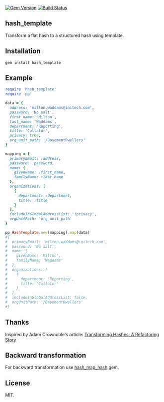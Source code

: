 [![Gem Version](https://fury-badge.herokuapp.com/rb/hash_template.png)](http://badge.fury.io/rb/hash_template)
[![Build Status](https://api.travis-ci.org/denispeplin/hash_template.png?branch=master)](http://travis-ci.org/denispeplin/hash_template)

## hash_template

Transform a flat hash to a structured hash using template.

## Installation

```
gem install hash_template
```

## Example

```ruby
require 'hash_template'
require 'pp'

data = {
  address: 'milton.waddams@initech.com',
  password: 'No salt',
  first_name: 'Milton',
  last_name: 'Waddams',
  department: 'Reporting',
  title: 'Collator',
  privacy: true,
  org_unit_path: '/BasementDwellers'
}

mapping = {
  primaryEmail: :address,
  password: :password,
  name: {
    givenName: :first_name,
    familyName: :last_name
  },
  organizations: [
    {
      department: :department,
      title: :title
    }
  ],
  includeInGlobalAddressList: '!privacy',
  orgUnitPath: 'org_unit_path'
}

pp HashTemplate.new(mapping).map(data)
#{
#  primaryEmail: 'milton.waddams@initech.com',
#  password: 'No salt',
#  name: {
#    givenName: 'Milton',
#    familyName: 'Waddams'
#  },
#  organizations: [
#    {
#      department: 'Reporting',
#      title: 'Collator'
#    }
#  ],
#  includeInGlobalAddressList: false,
#  orgUnitPath: '/BasementDwellers'
#}
```

## Thanks

Inspired by Adam Crownoble's article: [Transforming Hashes: A Refactoring Story](http://codenoble.com/blog/transforming-hashes-a-refactoring-story/)

## Backward transformation

For backward transformation use [hash_map_hash](https://github.com/7Pikes/hash_map_hash) gem.

## License

MIT.

